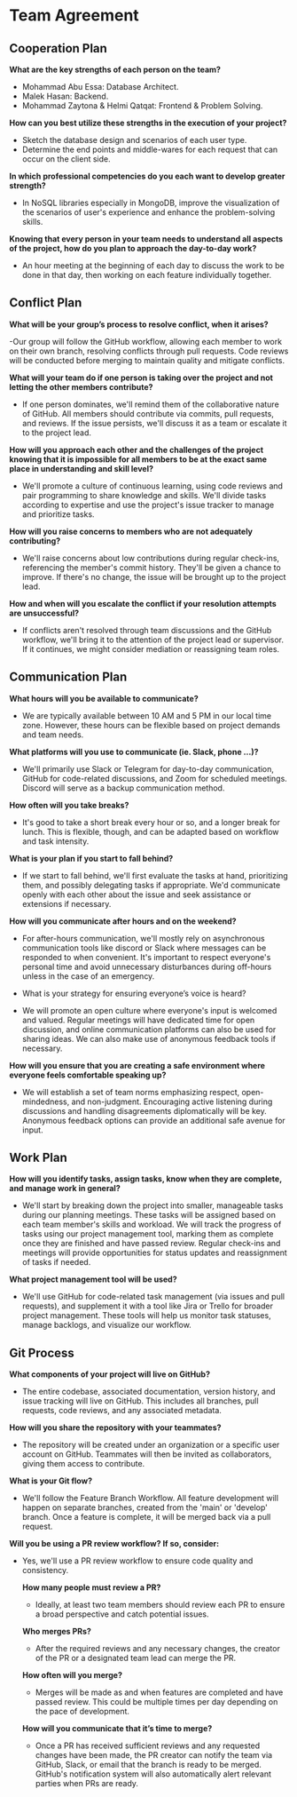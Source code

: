 # Team Agreement

## Cooperation Plan

**What are the key strengths of each person on the team?**

- Mohammad Abu Essa: Database Architect.
- Malek Hasan: Backend.
- Mohammad Zaytona & Helmi Qatqat: Frontend & Problem Solving.


**How can you best utilize these strengths in the execution of your project?**

- Sketch the database design and scenarios of each user type.
- Determine the end points and middle-wares for each request that can occur on the client side.


**In which professional competencies do you each want to develop greater strength?**

- In NoSQL libraries especially in MongoDB, improve the visualization of the scenarios of user's experience and enhance the problem-solving skills.


**Knowing that every person in your team needs to understand all aspects of the project, how do you plan to approach the day-to-day work?**

- An hour meeting at the beginning of each day to discuss the work to be done in that day, then working on each feature individually together.


## Conflict Plan


**What will be your group’s process to resolve conflict, when it arises?**

-Our group will follow the GitHub workflow, allowing each member to work on their own branch, resolving conflicts through pull requests. Code reviews will be conducted before merging to maintain quality and mitigate conflicts.


**What will your team do if one person is taking over the project and not letting the other members contribute?**
- If one person dominates, we'll remind them of the collaborative nature of GitHub. All members should contribute via commits, pull requests, and reviews. If the issue persists, we'll discuss it as a team or escalate it to the project lead.


**How will you approach each other and the challenges of the project knowing that it is impossible for all members to be at the exact same place in understanding and skill level?**

- We'll promote a culture of continuous learning, using code reviews and pair programming to share knowledge and skills. We'll divide tasks according to expertise and use the project's issue tracker to manage and prioritize tasks.

**How will you raise concerns to members who are not adequately contributing?**

- We'll raise concerns about low contributions during regular check-ins, referencing the member's commit history. They'll be given a chance to improve. If there's no change, the issue will be brought up to the project lead.

**How and when will you escalate the conflict if your resolution attempts are unsuccessful?**

- If conflicts aren't resolved through team discussions and the GitHub workflow, we'll bring it to the attention of the project lead or supervisor. If it continues, we might consider mediation or reassigning team roles.


## Communication Plan

**What hours will you be available to communicate?**

- We are typically available between 10 AM and 5 PM in our local time zone. However, these hours can be flexible based on project demands and team needs.

**What platforms will you use to communicate (ie. Slack, phone …)?**

- We'll primarily use Slack or Telegram for day-to-day communication, GitHub for code-related discussions, and Zoom for scheduled meetings. Discord will serve as a backup communication method.

**How often will you take breaks?**

- It's good to take a short break every hour or so, and a longer break for lunch. This is flexible, though, and can be adapted based on workflow and task intensity.

**What is your plan if you start to fall behind?**

- If we start to fall behind, we'll first evaluate the tasks at hand, prioritizing them, and possibly delegating tasks if appropriate. We'd communicate openly with each other about the issue and seek assistance or extensions if necessary.

**How will you communicate after hours and on the weekend?**

- For after-hours communication, we'll mostly rely on asynchronous communication tools like discord or Slack where messages can be responded to when convenient. It's important to respect everyone's personal time and avoid unnecessary disturbances during off-hours unless in the case of an emergency.

- What is your strategy for ensuring everyone’s voice is heard?

- We will promote an open culture where everyone's input is welcomed and valued. Regular meetings will have dedicated time for open discussion, and online communication platforms can also be used for sharing ideas. We can also make use of anonymous feedback tools if necessary.

**How will you ensure that you are creating a safe environment where everyone feels comfortable speaking up?**

- We will establish a set of team norms emphasizing respect, open-mindedness, and non-judgment. Encouraging active listening during discussions and handling disagreements diplomatically will be key. Anonymous feedback options can provide an additional safe avenue for input.


## Work Plan

**How will you identify tasks, assign tasks, know when they are complete, and manage work in general?**

- We'll start by breaking down the project into smaller, manageable tasks during our planning meetings. These tasks will be assigned based on each team member's skills and workload. We will track the progress of tasks using our project management tool, marking them as complete once they are finished and have passed review. Regular check-ins and meetings will provide opportunities for status updates and reassignment of tasks if needed.

**What project management tool will be used?**

- We'll use GitHub for code-related task management (via issues and pull requests), and supplement it with a tool like Jira or Trello for broader project management. These tools will help us monitor task statuses, manage backlogs, and visualize our workflow.


## Git Process

**What components of your project will live on GitHub?**

- The entire codebase, associated documentation, version history, and issue tracking will live on GitHub. This includes all branches, pull requests, code reviews, and any associated metadata.

**How will you share the repository with your teammates?**

- The repository will be created under an organization or a specific user account on GitHub. Teammates will then be invited as collaborators, giving them access to contribute.

**What is your Git flow?**

- We'll follow the Feature Branch Workflow. All feature development will happen on separate branches, created from the 'main' or 'develop' branch. Once a feature is complete, it will be merged back via a pull request.

**Will you be using a PR review workflow? If so, consider:**

- Yes, we'll use a PR review workflow to ensure code quality and consistency.

  **How many people must review a PR?**

  - Ideally, at least two team members should review each PR to ensure a broad perspective and catch potential issues.

  **Who merges PRs?**

  - After the required reviews and any necessary changes, the creator of the PR or a designated team lead can merge the PR.

  **How often will you merge?**

  - Merges will be made as and when features are completed and have passed review. This could be multiple times per day depending on the pace of development.

  **How will you communicate that it’s time to merge?**

  - Once a PR has received sufficient reviews and any requested changes have been made, the PR creator can notify the team via GitHub, Slack, or email that the branch is ready to be merged. GitHub's notification system will also automatically alert relevant parties when PRs are ready.
